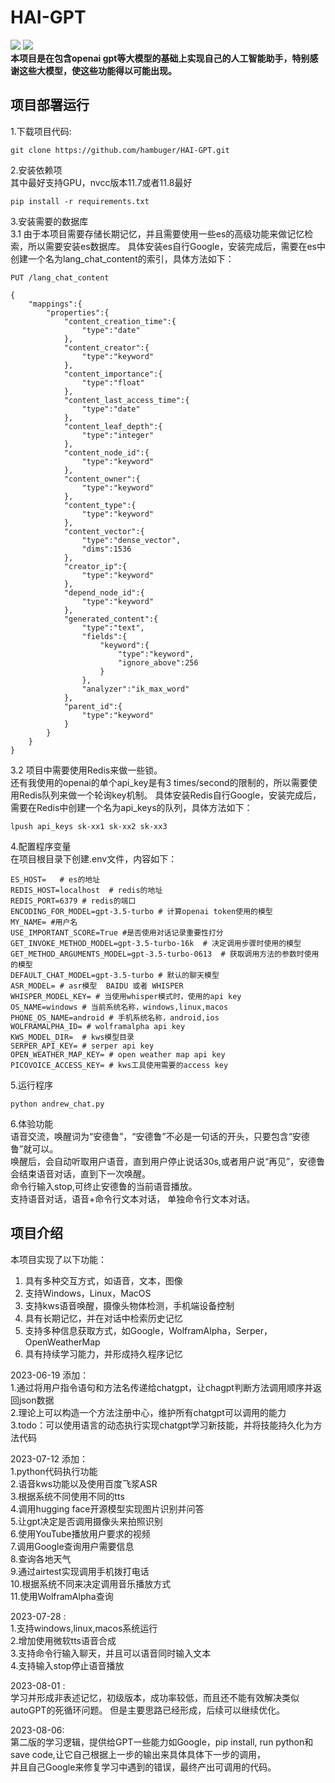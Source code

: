 # HAI-GPT
[![](https://camo.githubusercontent.com/15a53d5ec5d896319068168a27da0203156bbdb9/68747470733a2f2f6a617977636a6c6f76652e6769746875622e696f2f73622f6c616e672f656e676c6973682e737667)](README_en.md)
[![](https://camo.githubusercontent.com/cb8cb80af654f3dae14a4aa62e44bf62f16953d6/68747470733a2f2f6a617977636a6c6f76652e6769746875622e696f2f73622f6c616e672f6368696e6573652e737667)](README.md)  
**本项目是在包含openai gpt等大模型的基础上实现自己的人工智能助手，特别感谢这些大模型，使这些功能得以可能出现。**
## 项目部署运行
1.下载项目代码:
```
git clone https://github.com/hambuger/HAI-GPT.git  
```
2.安装依赖项  
其中最好支持GPU，nvcc版本11.7或者11.8最好  
```
pip install -r requirements.txt  
```

3.安装需要的数据库  
3.1 由于本项目需要存储长期记忆，并且需要使用一些es的高级功能来做记忆检索，所以需要安装es数据库。
具体安装es自行Google，安装完成后，需要在es中创建一个名为lang_chat_content的索引，具体方法如下：
```
PUT /lang_chat_content

{
    "mappings":{
        "properties":{
            "content_creation_time":{
                "type":"date"
            },
            "content_creator":{
                "type":"keyword"
            },
            "content_importance":{
                "type":"float"
            },
            "content_last_access_time":{
                "type":"date"
            },
            "content_leaf_depth":{
                "type":"integer"
            },
            "content_node_id":{
                "type":"keyword"
            },
            "content_owner":{
                "type":"keyword"
            },
            "content_type":{
                "type":"keyword"
            },
            "content_vector":{
                "type":"dense_vector",
                "dims":1536
            },
            "creator_ip":{
                "type":"keyword"
            },
            "depend_node_id":{
                "type":"keyword"
            },
            "generated_content":{
                "type":"text",
                "fields":{
                    "keyword":{
                        "type":"keyword",
                        "ignore_above":256
                    }
                },
                "analyzer":"ik_max_word"
            },
            "parent_id":{
                "type":"keyword"
            }
        }
    }
}
```

3.2 项目中需要使用Redis来做一些锁。  
还有我使用的openai的单个api_key是有3 times/second的限制的，所以需要使用Redis队列来做一个轮询key机制。
具体安装Redis自行Google，安装完成后，需要在Redis中创建一个名为api_keys的队列，具体方法如下：
```
lpush api_keys sk-xx1 sk-xx2 sk-xx3
```


4.配置程序变量  
在项目根目录下创建.env文件，内容如下：
```
ES_HOST=   # es的地址  
REDIS_HOST=localhost  # redis的地址   
REDIS_PORT=6379 # redis的端口  
ENCODING_FOR_MODEL=gpt-3.5-turbo # 计算openai token使用的模型  
MY_NAME= #用户名  
USE_IMPORTANT_SCORE=True #是否使用对话记录重要性打分  
GET_INVOKE_METHOD_MODEL=gpt-3.5-turbo-16k  # 决定调用步骤时使用的模型  
GET_METHOD_ARGUMENTS_MODEL=gpt-3.5-turbo-0613  # 获取调用方法的参数时使用的模型  
DEFAULT_CHAT_MODEL=gpt-3.5-turbo # 默认的聊天模型  
ASR_MODEL= # asr模型  BAIDU 或者 WHISPER  
WHISPER_MODEL_KEY= # 当使用whisper模式时，使用的api key  
OS_NAME=windows # 当前系统名称，windows,linux,macos  
PHONE_OS_NAME=android # 手机系统名称，android,ios  
WOLFRAMALPHA_ID= # wolframalpha api key  
KWS_MODEL_DIR=  # kws模型目录  
SERPER_API_KEY= # serper api key  
OPEN_WEATHER_MAP_KEY= # open weather map api key  
PICOVOICE_ACCESS_KEY= # kws工具使用需要的access key
```

5.运行程序
```
python andrew_chat.py
```

6.体验功能  
语音交流，唤醒词为“安德鲁”，“安德鲁”不必是一句话的开头，只要包含“安德鲁”就可以。  
唤醒后，会自动听取用户语音，直到用户停止说话30s,或者用户说“再见”，安德鲁会结束语音对话，直到下一次唤醒。    
命令行输入stop,可终止安德鲁的当前语音播放。    
支持语音对话，语音+命令行文本对话， 单独命令行文本对话。

## 项目介绍
本项目实现了以下功能：

1. 具有多种交互方式，如语音，文本，图像
2. 支持Windows，Linux，MacOS
3. 支持kws语音唤醒，摄像头物体检测，手机端设备控制
4. 具有长期记忆，并在对话中检索历史记忆
5. 支持多种信息获取方式，如Google，WolframAlpha，Serper，OpenWeatherMap
6. 具有持续学习能力，并形成持久程序记忆

2023-06-19 添加：  
1.通过将用户指令语句和方法名传递给chatgpt，让chagpt判断方法调用顺序并返回json数据  
2.理论上可以构造一个方法注册中心，维护所有chatgpt可以调用的能力  
3.todo：可以使用语言的动态执行实现chatgpt学习新技能，并将技能持久化为方法代码

2023-07-12 添加：  
1.python代码执行功能  
2.语音kws功能以及使用百度飞浆ASR  
3.根据系统不同使用不同的tts  
4.调用hugging face开源模型实现图片识别并问答  
5.让gpt决定是否调用摄像头来拍照识别  
6.使用YouTube播放用户要求的视频  
7.调用Google查询用户需要信息  
8.查询各地天气  
9.通过airtest实现调用手机拨打电话  
10.根据系统不同来决定调用音乐播放方式  
11.使用WolframAlpha查询

2023-07-28 :  
1.支持windows,linux,macos系统运行  
2.增加使用微软tts语音合成  
3.支持命令行输入聊天，并且可以语音同时输入文本  
4.支持输入stop停止语音播放  

2023-08-01 :  
学习并形成非表述记忆，初级版本，成功率较低，而且还不能有效解决类似autoGPT的死循环问题。
但是主要思路已经形成，后续可以继续优化。

2023-08-06:  
第二版的学习逻辑，提供给GPT一些能力如Google，pip install, run python和save code,让它自己根据上一步的输出来具体具体下一步的调用，  
并且自己Google来修复学习中遇到的错误，最终产出可调用的代码。